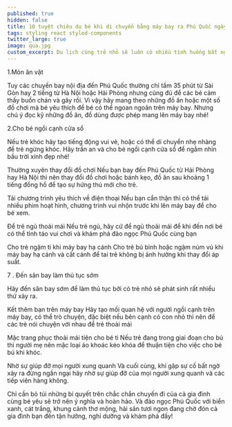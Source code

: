 ```yaml
---
published: true
hidden: false
title: 10 tuyệt chiêu dụ bé khi di chuyển bằng máy bay ra Phú Quốc ngày tết
tags: styling react styled-components
twitter_large: true
image: qua.jpg
custom_excerpt: Du lịch cùng trẻ nhỏ sẽ luôn có nhiều tình huống bất ngờ xảy ra, nhất là khi đang ở trên máy bay khiến các ông bố bà mẹ không kịp xử lý. Nhưng với 12 tuyệt chiêu “dụ” bé khi di chuyển bằng máy bay dưới đây bạn sẽ hoàn toàn có thể yên tâm để cùng bé tận hưởng chuyến du lịch Phú Quốc dịp lễ tết sắp tới.
---
```


1.Món ăn vặt

Tuy các chuyến bay nội địa đến Phú Quốc thường chỉ tầm 35 phút từ Sài Gòn hay 2 tiếng từ Hà Nội hoặc Hải Phòng nhưng cũng đủ để các bé cảm thấy buồn chán và gây rối. Vì vậy hãy mang theo những đồ ăn hoặc một số đồ chơi mà bé yêu thích để bé có thể ngoan ngoãn trên máy bay. Nhưng chú ý đọc kỹ những đồ ăn, đồ dùng được phép mang lên máy bay nhé!

2.Cho bé ngồi cạnh cửa sổ

Nếu trẻ khóc hãy tạo tiếng động vui vẻ, hoặc có thể di chuyển nhẹ nhàng để trẻ ngừng khóc. Hãy trấn an và cho bé ngồi cạnh cửa sổ để ngắm nhìn bầu trời xinh đẹp nhé!

Thường xuyên thay đổi đồ chơi
Nếu bạn bay đến Phú Quốc từ Hải Phòng hay Hà Nội thì nên thay đổi đồ chơi hoặc bánh kẹo, đồ ăn sau khoảng 1 tiếng đồng hồ để tạo sự hứng thú mới cho trẻ.

Tải chương trình yêu thích về điện thoại
Nếu bạn cẩn thận thì có thể tải nhiều phim hoạt hình, chương trình vui nhộn trước khi lên máy bay để cho bé xem.

Để trẻ ngủ thoải mái
Nếu trẻ ngủ, hãy cứ để ngủ thoải mái để khi đến nơi bé có thể tỉnh táo vui chơi và khám phá đảo ngọc Phú Quốc cùng bạn

Cho trẻ ngậm ti khi máy bay hạ cánh
Cho trẻ bú bình hoặc ngậm núm vú khi máy bay hạ cánh và cất cánh để tai trẻ không bị ảnh hưởng khi thay đổi áp suất.

7 . Đến sân bay làm thủ tục sớm

Hãy đến sân bay sớm để làm thủ tục bởi có trẻ nhỏ sẽ phát sinh rất nhiều thứ xảy ra.

Kết thêm bạn trên máy bay
Hãy tạo mối quan hệ với người ngồi cạnh trên máy bay, có thể trò chuyện, đặc biệt nếu bên cạnh có con nhỏ thì nên để các trẻ nói chuyện với nhau để trẻ thoải mái

Mặc trang phục thoải mái tiện cho bé ti
Nếu trẻ đang trong giai đoạn cho bú thì người mẹ nên mặc loại áo khoác kéo khóa để thuận tiện cho việc cho bé bú khi khóc.

Nhờ sự giúp đỡ mọi người xung quanh
Và cuối cùng, khi gặp sự cố bất ngờ xảy ra đừng ngần ngại hãy nhờ sự giúp đỡ của mọi người xung quanh và các tiếp viên hàng không.

Chỉ cần bỏ túi những bí quyết trên chắc chắn chuyến đi của cả gia đình cùng bé yêu sẽ trở nên ý nghĩa và hoàn hảo. Và đảo ngọc Phú Quốc với biển xanh, cát trắng, khung cảnh thơ mộng, hải sản tươi ngon đang chờ đón cả gia đình bạn đến tận hưởng, nghỉ dưỡng và khám phá đấy!